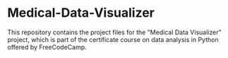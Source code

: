 # Medical-Data-Visualizer
This repository contains the project files for the "Medical Data Visualizer" project, which is part of the certificate course on data analysis in Python offered by FreeCodeCamp.
